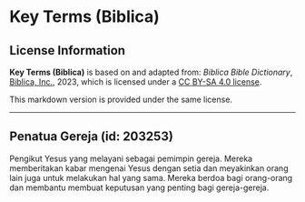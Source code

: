 # Key Terms (Biblica)

## License Information

**Key Terms (Biblica)** is based on and adapted from: _Biblica Bible Dictionary_, [Biblica, Inc.](https://www.biblica.com/), 2023, which is licensed under a [CC BY-SA 4.0 license](https://creativecommons.org/licenses/by-sa/4.0/legalcode.en).

This markdown version is provided under the same license.



--------------------------------

## Penatua Gereja (id: 203253)

Pengikut Yesus yang melayani sebagai pemimpin gereja. Mereka memberitakan kabar mengenai Yesus dengan setia dan meyakinkan orang lain juga untuk melakukan hal yang sama. Mereka berdoa bagi orang\-orang dan membantu membuat keputusan yang penting bagi gereja\-gereja.


